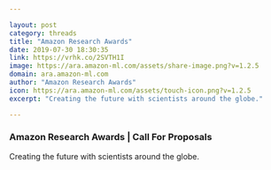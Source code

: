```yaml
---

layout: post
category: threads
title: "Amazon Research Awards"
date: 2019-07-30 18:30:35
link: https://vrhk.co/2SVTH1I
image: https://ara.amazon-ml.com/assets/share-image.png?v=1.2.5
domain: ara.amazon-ml.com
author: "Amazon Research Awards"
icon: https://ara.amazon-ml.com/assets/touch-icon.png?v=1.2.5
excerpt: "Creating the future with scientists around the globe."

---
```


### Amazon Research Awards | Call For Proposals

Creating the future with scientists around the globe.